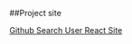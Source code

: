 ##Project site

[Github Search User React Site](https://search-github-users-react-site.netlify.app)
